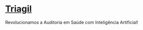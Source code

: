 # [Triagil](https://www.triagil.com.br/)


Revolucionamos a Auditoria em Saúde com Inteligência Artificial!

